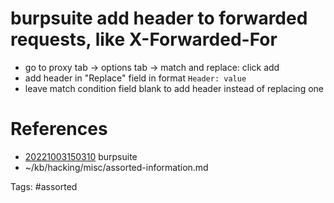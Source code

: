 # burpsuite add header to forwarded requests, like X-Forwarded-For
- go to proxy tab -> options tab -> match and replace: click add
- add header in "Replace" field in format `Header: value`
- leave match condition field blank to add header instead of replacing one

# References
- [20221003150310](/zet/20221003150310/README.md) burpsuite
- ~/kb/hacking/misc/assorted-information.md

Tags:
    #assorted
